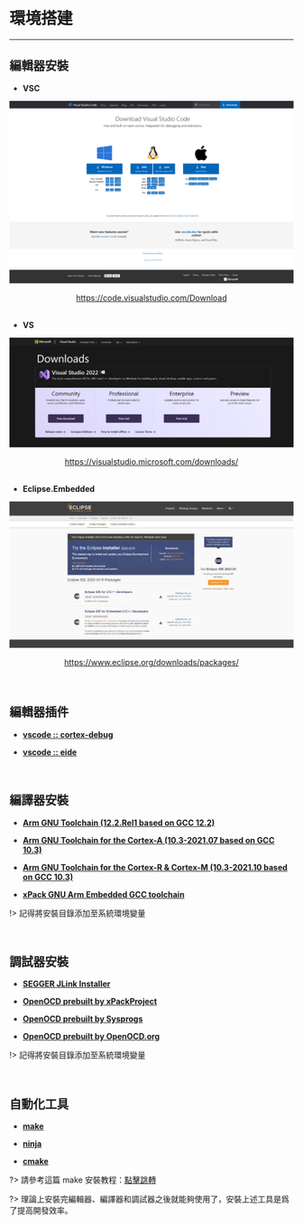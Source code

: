 # 環境搭建

---

## 編輯器安裝

- **VSC**

![圖片加載失敗](assets/環境搭建/Download.VSC.png)

<center><a href="https://code.visualstudio.com/Download">https://code.visualstudio.com/Download</a></center><br>

- **VS**

![圖片加載失敗](assets/環境搭建/Download.VS.png)

<center><a href="https://visualstudio.microsoft.com/downloads/">https://visualstudio.microsoft.com/downloads/</a></center><br>

- **Eclipse.Embedded**

![圖片加載失敗](assets/環境搭建/Download.EclipseEmbedded.png)

<center><a href="https://www.eclipse.org/downloads/packages/">https://www.eclipse.org/downloads/packages/</a></center><br>

<br>


## 編輯器插件

- **[vscode :: cortex-debug](https://github.com/Marus/cortex-debug/wiki)**

- **[vscode :: eide](https://em-ide.com/zh-cn/)**

<br>


## 編譯器安裝

- **[Arm GNU Toolchain (12.2.Rel1 based on GCC 12.2)](https://developer.arm.com/downloads/-/arm-gnu-toolchain-downloads)**

- **[Arm GNU Toolchain for the Cortex-A (10.3-2021.07 based on GCC 10.3)](https://developer.arm.com/downloads/-/gnu-a)**

- **[Arm GNU Toolchain for the Cortex-R & Cortex-M (10.3-2021.10 based on GCC 10.3)](https://developer.arm.com/downloads/-/gnu-rm)**

- **[xPack GNU Arm Embedded GCC toolchain](https://xpack.github.io/dev-tools/arm-none-eabi-gcc/releases/)**

!> 記得將安裝目錄添加至系統環境變量

<br>


## 調試器安裝

- **[SEGGER JLink Installer](https://www.segger.com/downloads/jlink/#J-LinkSoftwareAndDocumentationPack)**

- **[OpenOCD prebuilt by xPackProject](https://xpack.github.io/dev-tools/openocd/releases/)**

- **[OpenOCD prebuilt by Sysprogs](https://gnutoolchains.com/arm-eabi/openocd/)**

- **[OpenOCD prebuilt by OpenOCD.org](https://github.com/openocd-org/openocd/releases)**

!> 記得將安裝目錄添加至系統環境變量

<br>


## 自動化工具


- **[make](https://gnutoolchains.com/arm-eabi/openocd/)**

- **[ninja](https://gnutoolchains.com/arm-eabi/openocd/)**

- **[cmake](https://gnutoolchains.com/arm-eabi/openocd/)**

?> 請參考這篇 make 安裝教程：[點擊跳轉]()

?> 理論上安裝完編輯器、編譯器和調試器之後就能夠使用了，安裝上述工具是爲了提高開發效率。

<br>
